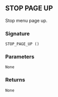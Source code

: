 ## STOP PAGE UP

Stop menu page up.


### Signature

`STOP_PAGE_UP ()`


### Parameters

`None`


### Returns

`None
`